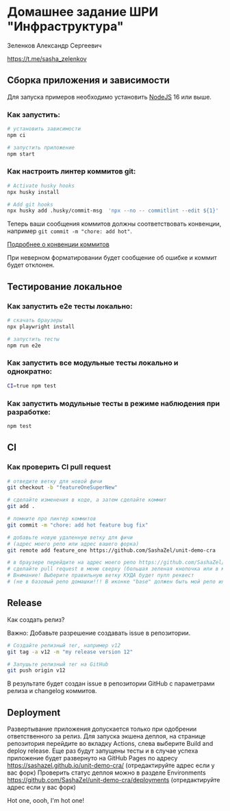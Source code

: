 # Домашнее задание ШРИ "Инфраструктура"

Зеленков Александр Сергеевич

https://t.me/sasha_zelenkov

## Сборка приложения и зависимости

Для запуска примеров необходимо установить [NodeJS](https://nodejs.org/en/download/) 16 или выше.

### Как запустить:

```sh
# установить зависимости
npm ci

# запустить приложение
npm start
```

### Как настроить линтер коммитов git:

```sh
# Activate husky hooks
npx husky install

# Add git hooks
npx husky add .husky/commit-msg  'npx --no -- commitlint --edit ${1}'
```

Теперь ваши сообщения коммитов должны соответствовать конвенции, например `git commit -m "chore: add hot"`.

[Подробнее о конвенции коммитов](https://www.conventionalcommits.org/en/v1.0.0/)

При неверном форматировании будет сообщение об ошибке и коммит будет отклонен.

## Тестирование локальное

### Как запустить e2e тесты локально:

```sh
# скачать браузеры
npx playwright install

# запустить тесты
npm run e2e
```

### Как запустить все модульные тесты локально и однократно:

```sh
CI=true npm test
```

### Как запустить модульные тесты в режиме наблюдения при разработке:

```sh
npm test
```

## CI

### Как проверить CI pull request

```sh
# отведите ветку для новой фичи
git checkout -b "featureOneSuperNew"

# сделайте изменения в коде, а затем сделайте коммит
git add .

# помните про линтер коммитов
git commit -m "chore: add hot feature bug fix"

# добавьте новую удаленную ветку для фичи
# (адрес моего репо или адрес вашего форка)
git remote add feature_one https://github.com/SashaZel/unit-demo-cra

# в браузере перейдите на адрес моего репо https://github.com/SashaZel/unit-demo-cra
# сделайте pull request в меню сверху (большая зеленая кнопочка или в меню Pull requests)
# Внимание! Выберите правильную ветку КУДА будет пулл реквест
# (не в базовый репо домашки!!! В иконке "base" должен быть мой репо или ваш форк.)

```

## Release

Как создать релиз?

Важно: Добавьте разрешение создавать issue в репозитории.

```sh
# Создайте релизный тег, например v12
git tag -a v12 -m "my release version 12"

# Запушьте релизный тег на GitHub
git push origin v12

```
В результате будет создан issue в репозитории GitHub с параметрами релиза и changelog коммитов.

## Deployment

Развертывание приложения допускается только при одобрении ответственного за релиз.
Для запуска экшена деплоя, на странице репозитория перейдите во вкладку Actions, слева выберите Build and deploy release.
Еще раз будут запущены тесты и в случае успеха приложение будет развернуто на GitHub Pages по адресу https://sashazel.github.io/unit-demo-cra/ (отредактируйте адрес если у вас форк)
Проверить статус деплоя можно в разделе Environments https://github.com/SashaZel/unit-demo-cra/deployments (отредактируйте адрес если у вас форк)

Hot one, oooh, I'm hot one!
